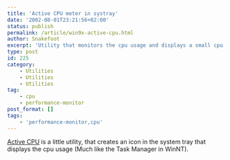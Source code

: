 ```yaml
---
title: 'Active CPU meter in systray'
date: '2002-08-01T23:21:56+02:00'
status: publish
permalink: /article/win9x-active-cpu.html
author: Snakefoot
excerpt: 'Utility that monitors the cpu usage and displays a small cpu meter in the taskbar.'
type: post
id: 225
category:
    - Utilities
    - Utilities
    - Utilities
tag:
    - cpu
    - performance-monitor
post_format: []
tags:
    - 'performance-monitor,cpu'
---
```

[Active CPU](http://www.protect-me.com/freeware.html) is a little utility, that creates an icon in the system tray that displays the cpu usage (Much like the Task Manager in WinNT).